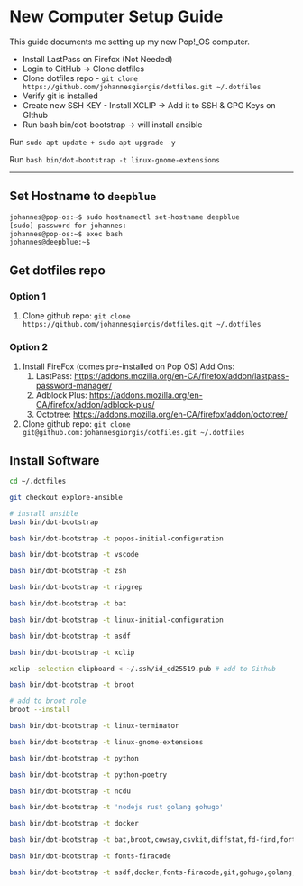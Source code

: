 # New Computer Setup Guide

This guide documents me setting up my new Pop!_OS computer.

- Install LastPass on Firefox (Not Needed)
- Login to GitHub -> Clone dotfiles
- Clone dotfiles repo - `git clone https://github.com/johannesgiorgis/dotfiles.git ~/.dotfiles`
- Verify git is installed
- Create new SSH KEY - Install XCLIP -> Add it to SSH & GPG Keys on GIthub
- Run bash bin/dot-bootstrap -> will install ansible

Run `sudo apt update + sudo apt upgrade -y`

Run `bash bin/dot-bootstrap -t linux-gnome-extensions`

---

## Set Hostname to `deepblue`

```sh
johannes@pop-os:~$ sudo hostnamectl set-hostname deepblue
[sudo] password for johannes: 
johannes@pop-os:~$ exec bash
johannes@deepblue:~$
```

## Get dotfiles repo

### Option 1

1. Clone github repo: `git clone https://github.com/johannesgiorgis/dotfiles.git ~/.dotfiles`

### Option 2

1. Install FireFox (comes pre-installed on Pop OS) Add Ons:
   1. LastPass: <https://addons.mozilla.org/en-CA/firefox/addon/lastpass-password-manager/>
   2. Adblock Plus: <https://addons.mozilla.org/en-CA/firefox/addon/adblock-plus/>
   3. Octotree: <https://addons.mozilla.org/en-CA/firefox/addon/octotree/>
2. Clone github repo: `git clone git@github.com:johannesgiorgis/dotfiles.git ~/.dotfiles`

## Install Software

```sh
cd ~/.dotfiles

git checkout explore-ansible

# install ansible
bash bin/dot-bootstrap

bash bin/dot-bootstrap -t popos-initial-configuration

bash bin/dot-bootstrap -t vscode

bash bin/dot-bootstrap -t zsh

bash bin/dot-bootstrap -t ripgrep

bash bin/dot-bootstrap -t bat

bash bin/dot-bootstrap -t linux-initial-configuration

bash bin/dot-bootstrap -t asdf

bash bin/dot-bootstrap -t xclip

xclip -selection clipboard < ~/.ssh/id_ed25519.pub # add to Github

bash bin/dot-bootstrap -t broot

# add to broot role
broot --install

bash bin/dot-bootstrap -t linux-terminator

bash bin/dot-bootstrap -t linux-gnome-extensions

bash bin/dot-bootstrap -t python

bash bin/dot-bootstrap -t python-poetry

bash bin/dot-bootstrap -t ncdu

bash bin/dot-bootstrap -t 'nodejs rust golang gohugo'

bash bin/dot-bootstrap -t docker

bash bin/dot-bootstrap -t bat,broot,cowsay,csvkit,diffstat,fd-find,fortune,gawk,htop,jq,jump,linux-xclip,mlocate,ncdu,neofetch,pandoc,rename,ripgrep,shellcheck,taskwarrior,timewarrior,tldr,vim,youtube-dl

bash bin/dot-bootstrap -t fonts-firacode

bash bin/dot-bootstrap -t asdf,docker,fonts-firacode,git,gohugo,golang,gparted,linux-gnome-extensions,linux-initial-configuration,linux-snap,linux-terminator,nodejs,popos-initial-configuration,python,python-poetry,rust,zsh
```
